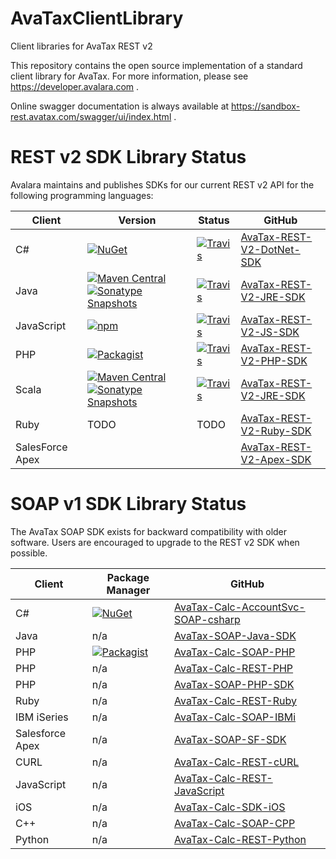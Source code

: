 # AvaTaxClientLibrary
Client libraries for AvaTax REST v2

This repository contains the open source implementation of a standard client library for AvaTax.  For more information, please see https://developer.avalara.com .

Online swagger documentation is always available at https://sandbox-rest.avatax.com/swagger/ui/index.html .

# REST v2 SDK Library Status

Avalara maintains and publishes SDKs for our current REST v2 API for the following programming languages:

| Client | Version | Status | GitHub |
|--------|---------|--------|--------|
| C# | [![NuGet](https://img.shields.io/nuget/v/Avalara.AvaTax.svg)](https://www.nuget.org/packages/Avalara.AvaTax/) | [![Travis](https://api.travis-ci.org/avadev/AvaTax-REST-V2-DotNet-SDK.svg?branch=master&style=plastic)](https://travis-ci.org/avadev/AvaTax-REST-V2-DotNet-SDK) | [AvaTax-REST-V2-DotNet-SDK](https://github.com/avadev/AvaTax-REST-V2-DotNet-SDK) |
| Java | [![Maven Central](https://maven-badges.herokuapp.com/maven-central/net.avalara.avatax/avatax-rest-v2-api-java_2.11/badge.svg)](https://maven-badges.herokuapp.com/maven-central/net.avalara.avatax/avatax-rest-v2-api-java_2.11) [![Sonatype Snapshots](https://img.shields.io/badge/Sonatype%20Snapshots-2.17.3.48--SNAPSHOT-blue.svg)](https://oss.sonatype.org/#nexus-search;gav~net.avalara.avatax~avatax-rest-v2-api-java_2.11~2.17.3.48-SNAPSHOT~~) | [![Travis](https://api.travis-ci.org/avadev/AvaTax-REST-V2-JRE-SDK.svg?branch=master&style=plastic)](https://travis-ci.org/avadev/AvaTax-REST-V2-JRE-SDK) | [AvaTax-REST-V2-JRE-SDK](https://github.com/avadev/AvaTax-REST-V2-JRE-SDK) |
| JavaScript | [![npm](https://img.shields.io/npm/v/avatax-client.svg?style=plastic)](https://www.npmjs.com/package/avatax-client) | [![Travis](https://api.travis-ci.org/avadev/AvaTax-REST-V2-JRE-SDK.svg?branch=master&style=plastic)](https://travis-ci.org/avadev/AvaTax-REST-V2-JS-SDK) | [AvaTax-REST-V2-JS-SDK](https://github.com/avadev/AvaTax-REST-V2-JS-SDK) |
| PHP | [![Packagist](https://img.shields.io/packagist/v/avalara/avataxclient.svg?style=plastic)](https://packagist.org/packages/avalara/avataxclient) | [![Travis](https://api.travis-ci.org/avadev/AvaTax-REST-V2-PHP-SDK.svg?branch=master&style=plastic)](https://travis-ci.org/avadev/AvaTax-REST-V2-PHP-SDK) | [AvaTax-REST-V2-PHP-SDK](https://github.com/avadev/AvaTax-REST-V2-PHP-SDK) |
| Scala | [![Maven Central](https://maven-badges.herokuapp.com/maven-central/net.avalara.avatax/avatax-rest-v2-api-java_2.11/badge.svg)](https://maven-badges.herokuapp.com/maven-central/net.avalara.avatax/avatax-rest-v2-api-java_2.11) [![Sonatype Snapshots](https://img.shields.io/badge/Sonatype%20Snapshots-2.17.3.48--SNAPSHOT-blue.svg)](https://oss.sonatype.org/#nexus-search;gav~net.avalara.avatax~avatax-rest-v2-api-java_2.11~2.17.3.48-SNAPSHOT~~) | [![Travis](https://api.travis-ci.org/avadev/AvaTax-REST-V2-JRE-SDK.svg?branch=master&style=plastic)](https://travis-ci.org/avadev/AvaTax-REST-V2-JRE-SDK)  | [AvaTax-REST-V2-JRE-SDK](https://github.com/avadev/AvaTax-REST-V2-JRE-SDK) |
| Ruby | TODO | TODO | [AvaTax-REST-V2-Ruby-SDK](https://github.com/avadev/AvaTax-REST-V2-Ruby-SDK) |
| SalesForce Apex | | | [AvaTax-REST-V2-Apex-SDK](https://github.com/avadev/AvaTax-REST-V2-Apex-SDK) |

# SOAP v1 SDK Library Status

The AvaTax SOAP SDK exists for backward compatibility with older software.  Users are encouraged to upgrade to the REST v2 SDK when possible.

| Client | Package Manager | GitHub |
|--------|---------|--------|
| C# | [![NuGet](https://img.shields.io/nuget/v/Avalara.AvaTax.SoapClient.svg)](https://www.nuget.org/packages/Avalara.AvaTax.SoapClient/) | [AvaTax-Calc-AccountSvc-SOAP-csharp](https://github.com/avadev/AvaTax-Calc-AccountSvc-SOAP-csharp) |
| Java | n/a | [AvaTax-SOAP-Java-SDK](https://github.com/avadev/AvaTax-SOAP-Java-SDK) |
| PHP | [![Packagist](https://img.shields.io/packagist/v/avalara/avatax.svg)](https://packagist.org/packages/avalara/avatax) | [AvaTax-Calc-SOAP-PHP](https://github.com/avadev/AvaTax-Calc-SOAP-PHP) |
| PHP | n/a | [AvaTax-Calc-REST-PHP](https://github.com/avadev/AvaTax-Calc-REST-PHP) |
| PHP | n/a | [AvaTax-SOAP-PHP-SDK](https://github.com/avadev/AvaTax-SOAP-PHP-SDK) |
| Ruby | n/a | [AvaTax-Calc-REST-Ruby](https://github.com/avadev/AvaTax-Calc-REST-Ruby) |
| IBM iSeries | n/a | [AvaTax-Calc-SOAP-IBMi](https://github.com/avadev/AvaTax-Calc-SOAP-IBMi) |
| Salesforce Apex | n/a | [AvaTax-SOAP-SF-SDK](https://github.com/avadev/AvaTax-SOAP-SF-SDK) |
| CURL | n/a | [AvaTax-Calc-REST-cURL](https://github.com/avadev/AvaTax-Calc-REST-cURL) |
| JavaScript | n/a | [AvaTax-Calc-REST-JavaScript](https://github.com/avadev/AvaTax-Calc-REST-JavaScript) |
| iOS | n/a | [AvaTax-Calc-SDK-iOS](https://github.com/avadev/AvaTax-Calc-SDK-iOS) |
| C++ | n/a | [AvaTax-Calc-SOAP-CPP](https://github.com/avadev/AvaTax-Calc-SOAP-CPP) |
| Python | n/a | [AvaTax-Calc-REST-Python](https://github.com/avadev/AvaTax-Calc-REST-Python) |
